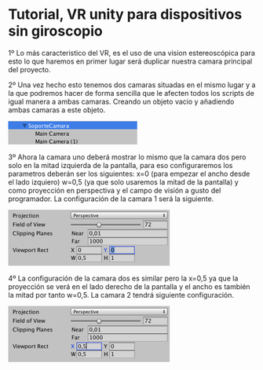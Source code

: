 
# Tutorial, VR unity para dispositivos sin giroscopio

[dosCamaras]:https://github.com/odrajaf/TutorialesPDM/blob/master/images/imagen1.png
[confCamara1]:https://github.com/odrajaf/TutorialesPDM/blob/master/images/imagen2.png
[confCamara2]:https://github.com/odrajaf/TutorialesPDM/blob/master/images/imagen3.png

1º Lo más caracteristico del VR, es el uso de una vision estereoscópica para esto lo que haremos en primer lugar será duplicar nuestra camara principal del proyecto.

2º Una vez hecho esto tenemos dos camaras situadas en el mismo lugar y a la que podremos hacer de forma sencilla que le afecten todos los scripts de igual manera a ambas camaras. Creando un objeto vacio y añadiendo ambas camaras a este objeto.

![alt text][dosCamaras]

3º Ahora la camara uno deberá mostrar lo mismo que la camara dos pero solo en la mitad izquierda de la pantalla, para eso configuraremos los parametros deberán ser los siguientes: x=0 (para empezar el ancho desde el lado izquiero) w=0,5 (ya que solo usaremos la mitad de la pantalla) y como proyección en perspectiva y el campo de visión a gusto del programador. La configuración de la camara 1 será la siguiente.

![alt text][confCamara1]

4º La configuración de la camara dos es similar pero la x=0,5 ya que la proyección se verá en el lado derecho de la pantalla y el ancho es también la mitad por tanto w=0,5. La camara 2 tendrá siguiente configuración.

![alt text][confCamara2]

